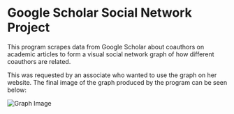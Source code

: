 # Google Scholar Social Network Project

This program scrapes data from Google Scholar about coauthors on academic articles to form a visual social network graph of how different coauthors are related.

This was requested by an associate who wanted to use the graph on her website. The final image of the graph produced by the program can be seen below:

![Graph Image](https://benlowryscode.files.wordpress.com/2017/06/coauthor-network-ver-5.png)
